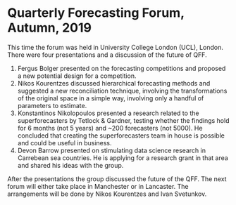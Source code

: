 # Quarterly Forecasting Forum, Autumn, 2019
This time the forum was held in University College London (UCL), London. There were four presentations and a discussion of the future of QFF.

1. Fergus Bolger presented on the forecasting competitions and proposed a new potential design for a competition.
2. Nikos Kourentzes discussed hierarchical forecasting methods and suggested a new reconciliation technique, involving the transformations of the original space in a simple way, involving only a handful of parameters to estimate.
3. Konstantinos Nikolopoulos presented a research related to the superforecasters by Tetlock & Gardner, testing whether the findings hold for 6 months (not 5 years) and ~200 forecasters (not 5000). He concluded that creating the superforecasters team in house is possible and could be useful in business.
4. Devon Barrow presented on stimulating data science research in Carrebean sea countries. He is applying for a research grant in that area and shared his ideas with the group.

After the presentations the group discussed the future of the QFF. The next forum will either take place in Manchester or in Lancaster. The arrangements will be done by Nikos Kourentzes and Ivan Svetunkov.
